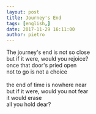 ```yaml
---
layout: post
title: Journey's End
tags: [english,]
date: 2017-11-29 16:11:00
author: pietro
---
```

The journey's end is not so close<br/>but if it were, would you rejoice?<br/>once that door's pried open<br/>not to go is not a choice<br/><br/>the end of time is nowhere near<br/>but if it were, would you not fear<br/>it would erase<br/>all you hold dear?
